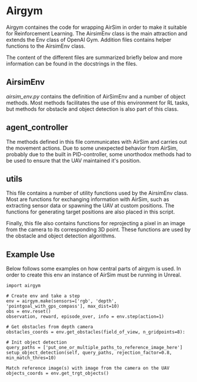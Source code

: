 # Airgym #
Airgym containes the code for wrapping AirSim in order to make it suitable for Reinforcement Learning. 
The AirsimEnv class is the main attraction and extends the Env class of OpenAI Gym.
Addition files contains helper functions to the AirsimEnv class.

The content of the different files are summarized briefly below and more information can be found in 
the docstrings in the files.

## AirsimEnv
*airsim_env.py* contains the definition of AirSimEnv and a number of object methods. 
Most methods facilitates the use of this environment for RL tasks, but methods for 
obstacle and object detection is also part of this class.

## agent_controller
The methods defined in this file communicates with AirSim and carries out the movement actions. 
Due to some unexpected behavior from AirSim, probably due to the built in PID-controller, some 
unorthodox methods had to be used to ensure that the UAV maintained it's position.

## utils
This file contains a number of utility functions used by the AirsimEnv class. Most are functions for exchanging 
information with AirSim, such as extracting sensor data or spawning the UAV at custom positions. The functions 
for generating target positions are also placed in this script.

Finally, this file also contains functions for reprojecting a pixel in an image from the camera to its corresponding
3D point. These functions are used by the obstacle and object detection algorithms.

## Example Use
Below follows some examples on how central parts of airgym is used. In order to create this env an instance of AirSim
must be running in Unreal.


    import airgym
    
    # Create env and take a step
    env = airgym.make(sensors=['rgb', 'depth', 'pointgoal_with_gps_compass'], max_dist=10)
    obs = env.reset()
    observation, reward, episode_over, info = env.step(action=1)
   
    # Get obstacles from depth camera
    obstacles_coords = env.get_obstacles(field_of_view, n_gridpoints=8):
   
    # Init object detection
    query_paths = ['put_one_or_multiple_paths_to_reference_image_here']
    setup_object_detection(self, query_paths, rejection_factor=0.8, min_match_thres=10)
    
    Match reference image(s) with image from the camera on the UAV
    objects_coords = env.get_trgt_objects()
```